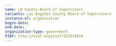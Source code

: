 ```yaml
---
name: LA County Board of Supervisors
variants: Los Angeles County Board of Supervisors
instance-of: organization
begin-date: 
end-date: 
organization-type: government
VIAF: http://viaf.org/viaf/153573814
---
```

